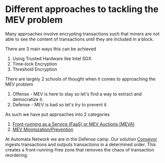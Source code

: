 # Different approaches to tackling the MEV problem

Many approaches involve encrypting transactions such that miners are not able to see the content of transactions until they are included in a block.

There are 3 main ways this can be achieved

1. Using Trusted Hardware like Intel SGX
2. Time-lock Encryption
3. Threshold Encryption

There are largely 2 schools of thought when it comes to approaching the MEV problem

1. Offense - MEV is here to stay so let's find a way to extract and democratize it.
2. Defense - MEV is bad so let's try to prevent it.

As such we have put approaches into 2 categories

1. [Front-running as a Service (FaaS) or MEV Auctions (MEVA)](./faas-or-meva.md)
2. [MEV Minimization/Prevention](./mev-minimization-prevention.md)

At Automata Network we are in the Defense camp. Our solution [Conveyor](./mev-minimization-prevention.md#conveyor-the-automata-network-approach-to-tackling-mev) ingests transactions and outputs transactions in a determined order. This creates a front-running-free zone that removes the chaos of transaction reordering.